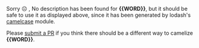 Sorry ☹️ , No description has been found for **{{WORD}}**, but it should be safe to use it as displayed above,
since it has been generated by lodash's [camelcase](https://www.npmjs.com/package/lodash.camelcase) module.

Please [submit a PR](https://github.com/mauriciotasca/camelize) if you think there should be a different way to camelize **{{WORD}}**.
